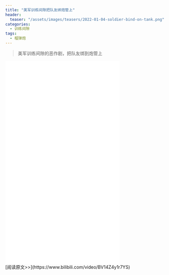 ```yaml
---
title: "美军训练间隙把队友绑炮管上"
header:
  teaser: "/assets/images/teasers/2022-01-04-soldier-bind-on-tank.png"
categories:
  - 训练间隙
tags:
  - 榴弹炮
---
```


>美军训练间隙的恶作剧，把队友绑到炮管上

<iframe width="360px" height="640px" src="//player.bilibili.com/player.html?aid=382107363&bvid=BV14Z4y1r7YS&cid=542829171&page=1" scrolling="no" border="0" frameborder="no" framespacing="0" allowfullscreen="true"> </iframe>
<br/>
[阅读原文>>](https://www.bilibili.com/video/BV14Z4y1r7YS)
